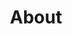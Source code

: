 ---
title: "About"
image: /img/pallets.png
about:
  - heading: "History"
    text: >
      Day Lumber Corporation was incorporated in 1929 by Clarence Day. Clarence operated Day Lumber as a lumber and retail yard. In the mid 1950s, Peck Lumber Company purchased Day Lumber. Peck Lumber was a family business that owned timberlands, sawmills, and a planning mill. With over 90 years of industry experience, we pride ourselves on having the most knowledgeable and stable workforce in the industry.

    imageUrl: "/img/day-truck.jpg"

  - heading: "Customer service is our number one priority!"
    text: >
      Day Lumber's customer base consists of many satisfied and loyal Fortune 500 companies and Dunn & Bradstreet has given Day Lumber the highest financial rating possible.

      Day Lumber's customer base consists of many satisfied and loyal Fortune 500 companies and Dunn & Bradstreet has given Day Lumber the highest financial rating possible.

    imageUrl: "/img/day-truck.jpg"
  - heading: "Technology"
    text: >
     Day Lumber has recently invested in an automated pallet making machine than can make up to 150 pallets an hour.  Day Lumber has also invested in several other pieces of equipment to help optimize our production capabilities.  Between our long tenured and dedicated staff, state of the art machinery, our own trucking fleet, 75,000 + SQF of storage, and a Heat Treat Kiln on site; Day Lumber's price, service, and quality is unmatched.

    imageUrl: "/img/bw-pallet.jpg"
  - heading: "Quality Family Business"
    text: >
      All of our wood products come from the highest quality stock and we purchase both pre-cut hardwood and bulk stock from Canada to the Carolinas. In 1986, John and Deborah Simpson purchased Day Lumber. In 2008, Arthur Grodd became the current owner of the newly named KG Pallet, LLC d/b/a/ Day Lumber Company with his partner Neal Churchill. In 2019, Sam Fortsch and Matt Grodd joined the ownership team to enhance the companies current line of business and bring in a rejuvenated focus on sales and customer service.
    imageUrl: "/img/bw-pallet.jpg"
  - heading: "New Location"
    text: >
      In 2015, Day Lumber Company moved from it's Westfield facility to a new building in Chicopee, MA.  Over the past few years Day Lumber has brought in a new management team, invested in state of the art equipment, and grown their footprint within the wood packaging industry.
    imageUrl: "/img/bw-pallet.jpg"
---